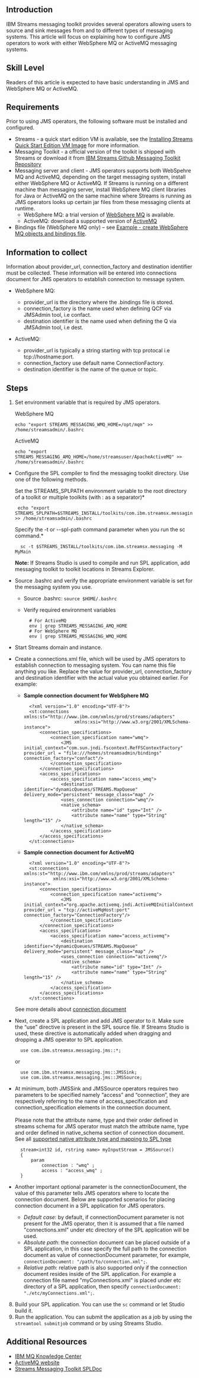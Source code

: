 ## Introduction
IBM  Streams messaging toolkit provides several operators allowing users to source and sink messages from and to different types of messaging systems. This article will focus on explaining how to configure JMS operators to work with either WebSphere MQ or ActiveMQ messaging systems.

## Skill Level
Readers of this article is expected to have basic understanding in JMS and WebSphere MQ or ActiveMQ.

## Requirements
Prior to using JMS operators, the following software must be installed and configured.

-  Streams - a quick start edition VM is available, see the [Installing Streams Quick Start Edition VM Image](../4.1/Install-VM) for more information.
- Messaging Toolkit - a official version of the toolkit is shipped with  Streams or download it from [IBM Streams Github Messaging Toolkit Repository](https://github.com/IBMStreams/streamsx.messaging)
- Messaging server and client - JMS operators supports both WebSpehre MQ and ActiveMQ, depending on the target messaging system, install either WebSphere MQ or ActiveMQ. If  Streams is running on a different machine than messaging server, install WebSphere MQ client libraries for Java or ActiveMQ on the same machine where  Streams is running as JMS operators looks up certain jar files from these messaging clients at runtime.
  - WebSphere MQ: a trial version of [WebSphere MQ](https://www-01.ibm.com/marketing/iwm/iwm/web/pick.do?pkgid=&S_SRCID=ESD-WSMQ-EVAL&source=ESD-WSMQ-EVAL&S_TACT=109J84RW&S_PKG=CR9H9ML&lang=en_US&lang=en_US) is available.
  - ActiveMQ: download a supported version of [ActiveMQ](http://activemq.apache.org/download.html)
- Bindings file (WebSphere MQ only) – see [Example - create WebSphere MQ objects and bindings file](MQ-Create-Object-Binding-Guide).

## Information to collect
Information about provider_url, connection_factory and destination identifier must be collected. These information will be entered into connections document for JMS operators to establish connection to message system.

- WebSphere MQ:
  - provider_url is the directory where the .bindings file is stored.
  - connection_factory is the name used when defining QCF via JMSAdmin tool, i.e confact.
  - destination identifier is the name used when defining the Q via JMSAdmin tool, i.e dest.

- ActiveMQ:
  - provider_url is typically a string starting with tcp protocal i.e tcp://hostname:port.
  - connection_factory use default name ConnectionFactory.
  - destination identifier is the name of the queue or topic.

## Steps
1.  Set environment variable that is required by JMS operators.

    WebSphere MQ


        echo "export STREAMS_MESSAGING_WMQ_HOME=/opt/mqm" >> /home/streamsadmin/.bashrc

    ActiveMQ


        echo "export STREAMS_MESSAGING_AMQ_HOME=/home/streamsuser/ApacheActiveMQ" >> /home/streamsadmin/.bashrc


*  Configure the SPL compiler to find the messaging toolkit directory. Use one of the following methods.

    Set the STREAMS_SPLPATH environment variable to the root directory of a toolkit or multiple toolkits (with : as a separator)*


        echo "export STREAMS_SPLPATH=$STREAMS_INSTALL/toolkits/com.ibm.streamsx.messaging" >> /home/streamsadmin/.bashrc


    Specify the -t or --spl-path command parameter when you run the sc command.*

         sc -t $STREAMS_INSTALL/toolkits/com.ibm.streamsx.messaging -M MyMain

    **Note:** If  Streams Studio is used to compile and run SPL application, add messaging toolkit to toolkit locations in Streams Explorer.

* Source .bashrc and verify the appropriate environment variable is set for the messaging system you use.
    * Source .bashrc: `source $HOME/.bashrc`

    * Verify required environment variables

            # For ActiveMQ
            env | grep STREAMS_MESSAGING_AMQ_HOME
            # For WebSphere MQ
            env | grep STREAMS_MESSAGING_WMQ_HOME


* Start  Streams domain and instance.

* Create a connections.xml file, which will be used by JMS operators to establish connection to messaging system. You can name this file anything you like. Replace the value for provider_url, connection_factory and destination identifier with the actual value you obtained earlier. For example:
    * **Sample connection document for WebSphere MQ**

            <?xml version="1.0" encoding="UTF-8"?>
	        <st:connections xmlns:st="http://www.ibm.com/xmlns/prod/streams/adapters"
                             xmlns:xsi="http://www.w3.org/2001/XMLSchema-instance">
	        	<connection_specifications>
	        		<connection_specification name="wmq">
	        			<JMS initial_context="com.sun.jndi.fscontext.RefFSContextFactory" provider_url = "file:///homes/streamsadmin/bindings" connection_factory="confact"/>
	        		</connection_specification>
	        	</connection_specifications>
	        	<access_specifications>
	        		<access_specification name="access_wmq">
	        			<destination identifier="dynamicQueues/STREAMS.MapQueue" delivery_mode="persistent" message_class="map" />
	        			<uses_connection connection="wmq"/>
	        			<native_schema>
	        		    	<attribute name="id" type="Int" />
	        		    	<attribute name="name" type="String" length="15" />
	        			</native_schema>
	        		</access_specification>
	        	</access_specifications>  
	        </st:connections>


    * **Sample connection document for ActiveMQ**

            <?xml version="1.0" encoding="UTF-8"?>
	        <st:connections xmlns:st="http://www.ibm.com/xmlns/prod/streams/adapters"
                     xmlns:xsi="http://www.w3.org/2001/XMLSchema-instance">
	        	<connection_specifications>
	        		<connection_specification name="activemq">
	        			<JMS initial_context="org.apache.activemq.jndi.ActiveMQInitialContextFactory" provider_url = "tcp://activeMqHost:port" connection_factory="ConnectionFactory"/>
	        		</connection_specification>
	        	</connection_specifications>
	        	<access_specifications>
	        		<access_specification name="access_activemq">
	        			<destination identifier="dynamicQueues/STREAMS.MapQueue" delivery_mode="persistent" message_class="map" />
	        			<uses_connection connection="activemq"/>
	        			<native_schema>
	        		    	<attribute name="id" type="Int" />
	        		    	<attribute name="name" type="String" length="15" />
	        			</native_schema>
	        		</access_specification>
	        	</access_specifications>  
	        </st:connections>


    See more details about [connection document](http://ibmstreams.github.io/streamsx.messaging/com.ibm.streamsx.messaging/doc/spldoc/html/tk$com.ibm.streamsx.messaging/tk$com.ibm.streamsx.messaging$2.html)

* Next, create a SPL application and add JMS operator to it. Make sure the “use” directive is present in the SPL source file. If  Streams Studio is used, these directive is automatically added when dragging and dropping a JMS operator to SPL application.


        use com.ibm.streamsx.messaging.jms::*;


    or

        use com.ibm.streamsx.messaging.jms::JMSSink;
        use com.ibm.streamsx.messaging.jms::JMSSource;

* At minimum, both JMSSink and JMSSource operators requires two parameters to be specified namely “access” and “connection”, they are respectively referring to the name of access_specification and connection_specification elements in the connection document. <br><br>Please note that the attribute name, type and their order defined in streams schema for JMS operator must match the attribute name, type and order defined in native_schema section of connection document. See all [supported native attribute type and mapping to SPL type](http://ibmstreams.github.io/streamsx.messaging/com.ibm.streamsx.messaging/doc/spldoc/html/tk$com.ibm.streamsx.messaging/tk$com.ibm.streamsx.messaging$12.html)


        stream<int32 id, rstring name> myInputStream = JMSSource()
        {
	        param
	        	connection : "wmq" ;
	        	access : "access_wmq" ;
        }


* Another important optional parameter is the connectionDocument, the value of this parameter tells JMS operators where to locate the connection document. Below are supported scenarios for placing connection document in a SPL application for JMS operators.

    * *Default case*: by default, if connectionDocument parameter is not present for the JMS operator, then it is assumed that a file named "connections.xml" under etc directory of the SPL application will be used.
    * *Absolute path*: the connection document can be placed outside of a SPL application, in this case specify the full path to the connection document as value of connectionDocument parameter, for example, `connectionDocument: "/path/to/connection.xml";`.
    * *Relative path*: relative path is also supported only if the connection document resides inside of the SPL application. For example a connection file named "myConnections.xml" is placed under etc directory of a SPL application, then specify `connectionDocument: "./etc/myConnections.xml";`.

8. Build your SPL application. You can use the `sc` command or let  Studio build it.
9. Run the application. You can submit the application as a job by using the `streamtool submitjob` command or by using Streams Studio.

## Additional Resources
* [IBM MQ Knowledge Center](http://www-01.ibm.com/support/knowledgecenter/SSFKSJ_8.0.0/com.ibm.mq.helphome.v80.doc/WelcomePagev8r0.htm)
* [ActiveMQ website](http://activemq.apache.org/)
* [ Streams Messaging Toolkit SPLDoc](http://ibmstreams.github.io/streamsx.messaging/com.ibm.streamsx.messaging/doc/spldoc/html/index.html)
